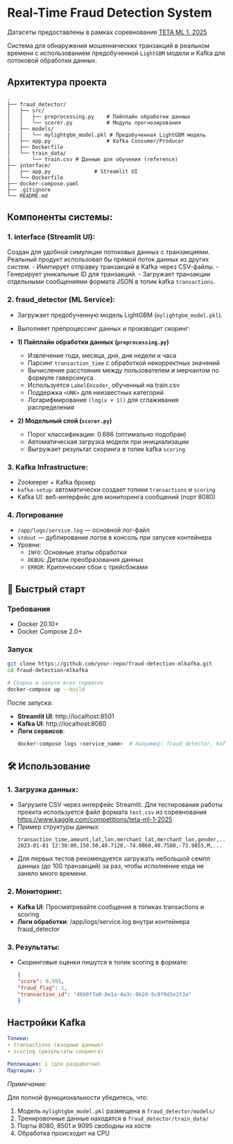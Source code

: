 # Real-Time Fraud Detection System

Датасеты предоставлены в рамках соревнования [TETA ML 1. 2025](https://www.kaggle.com/competitions/teta-ml-1-2025)

Система для обнаружения мошеннических транзакций в реальном времени с использованием предобученной `LightGBM` модели и Kafka для потоковой обработки данных.

## Архитектура проекта
```
.
├── fraud_detector/
│   ├── src/
│   │   ├── preprocessing.py    # Пайплайн обработки данных
│   │   └── scorer.py           # Модуль прогнозирования
|   ├── models/
|   │   └── mylightgbm_model.pkl # Предобученная LightGBM модель
│   ├── app.py                  # Kafka Consumer/Producer
│   ├── Dockerfile
|   └── train_data/
|       └── train.csv # Данные для обучения (reference)
├── interface/
│   ├── app.py              # Streamlit UI
|   └── Dockerfile
├── docker-compose.yaml
├── .gitignore
└── README.md
```

## Компоненты системы:
### 1. interface (Streamlit UI):
   
   Создан для удобной симуляции потоковых данных с транзакциями. Реальный продукт использовал бы прямой поток данных из других систем.
    - Имитирует отправку транзакций в Kafka через CSV-файлы.
    - Генерирует уникальные ID для транзакций.
    - Загружает транзакции отдельными сообщениями формата JSON в топик kafka `transactions`.
    

### 2. fraud_detector (ML Service):
   - Загружает предобученную модель LightGBM (`mylightgbm_model.pkl`).
   - Выполняет препроцессинг данных и производит скоринг:
   - **1) Пайплайн обработки данных (`preprocessing.py`)**
      - Извлечение  года, месяца, дня, дня недели и часа
      - Парсинг `transaction_time` с обработкой некорректных значений
      - Вычисление расстояния между пользователем и мерчантом по формуле гаверсинуса
      - Используется `LabelEncoder`, обученный на train.csv
      - Поддержка `<UNK>` для неизвестных категорий
      - Логарифмирование `(log(x + 1))` для сглаживания распределения
     
   - **2) Модельный слой (`scorer.py`)**
      - Порог классификации: 0.686 (оптимально подобран)
      - Автоматическая загрузка модели при инициализации
      - Выгружает результат скоринга в топик kafka `scoring`

### 3. Kafka Infrastructure:
   - Zookeeper + Kafka брокер
   - `kafka-setup`: автоматически создает топики `transactions` и `scoring`
   - Kafka UI: веб-интерфейс для мониторинга сообщений (порт 8080)

### 4. Логирование
- `/app/logs/service.log` — основной лог-файл
- `stdout` — дублирование логов в консоль при запуске контейнера
- Уровни:
  - `INFO`: Основные этапы обработки
  - `DEBUG`: Детали преобразования данных
  - `ERROR`: Критические сбои с трейсбэками

## 🚀 Быстрый старт

### Требования
- Docker 20.10+
- Docker Compose 2.0+

### Запуск
```bash
git clone https://github.com/your-repo/fraud-detection-mlkafka.git
cd fraud-detection-mlkafka

# Сборка и запуск всех сервисов
docker-compose up --build
```
После запуска:
- **Streamlit UI**: http://localhost:8501
- **Kafka UI**: http://localhost:8080
- **Логи сервисов**: 
  ```bash
  docker-compose logs <service_name>  # Например: fraud_detector, kafka, interface

## 🛠️ Использование

### 1. Загрузка данных:

 - Загрузите CSV через интерфейс Streamlit. Для тестирования работы проекта используется файл формата `test.csv` из соревнования https://www.kaggle.com/competitions/teta-ml-1-2025
 - Пример структуры данных:
    ```csv
    transaction_time,amount,lat,lon,merchant_lat,merchant_lon,gender,...
    2023-01-01 12:30:00,150.50,40.7128,-74.0060,40.7580,-73.9855,M,...
    ```
 - Для первых тестов рекомендуется загружать небольшой семпл данных (до 100 транзакций) за раз, чтобы исполнение кода не заняло много времени.

### 2. Мониторинг:
 - **Kafka UI**: Просматривайте сообщения в топиках transactions и scoring
 - **Логи обработки**: /app/logs/service.log внутри контейнера fraud_detector

### 3. Результаты:

 - Скоринговые оценки пишутся в топик scoring в формате:
    ```json
    {
    "score": 0.995, 
    "fraud_flag": 1, 
    "transaction_id": "d6b0f7a0-8e1a-4a3c-9b2d-5c8f9d1e2f3a"
    }
    ```

## Настройки Kafka
```yml
Топики:
- transactions (входные данные)
- scoring (результаты скоринга)

Репликация: 1 (для разработки)
Партиции: 3
```

*Примечание:* 

Для полной функциональности убедитесь, что:
1. Модель `mylightgbm_model.pkl` размещена в `fraud_detector/models/`
2. Тренировочные данные находятся в `fraud_detector/train_data/`
3. Порты 8080, 8501 и 9095 свободны на хосте
4. Обработка происходит на CPU
